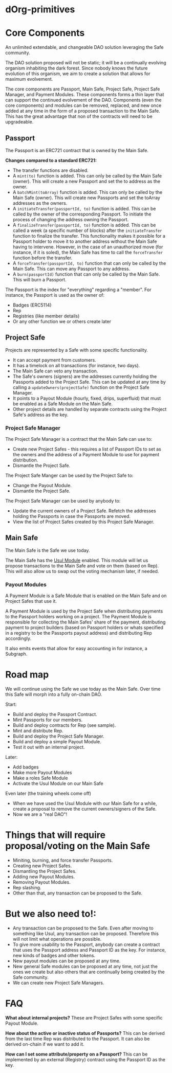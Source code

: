# dOrg-primitives

# Core Components

An unlimited extendable, and changeable DAO solution leveraging the Safe community.

The DAO solution proposed will not be static; it will be a continually evolving organism inhabiting the dark forest. Since nobody knows the future evolution of this organism, we aim to create a solution that allows for maximum evolvement.

The core components are Passport, Main Safe, Project Safe, Project Safe Manager, and Payment Modules. These components forms a thin layer that can support the continued evolvement of the DAO. Components (even the core components) and modules can be removed, replaced, and new once added at any time in the form of a proposed transaction to the Main Safe. This has the great advantage that non of the contracts will need to be upgradeable.

## Passport

The Passport is an ERC721 contract that is owned by the Main Safe.

**Changes compared to a standard ERC721:**

- The transfer functions are disabled.
- A `mint(to)` function is added. This can only be called by the Main Safe (owner). This will create a new Passport and set the to address as the owner.
- A `batchMint(toArray)` function is added. This can only be called by the Main Safe (owner). This will create new Passports and set the toArray addresses as the owners.
- A `initiateTransfer(passportId, to)` function is added. This can be called by the owner of the corresponding Passport. To initiate the process of changing the address owning the Passport.
- A `finalizeTransfer(passportId, to)` function is added. This can be called a week (a specific number of blocks) after the `initiateTransfer` function to finalize the transfer. This functionality makes it possible for a Passport holder to move it to another address without the Main Safe having to intervene. However, in the case of an unauthorized move (for instance, if it is soled), the Main Safe has time to call the `forceTransfer` function before the transfer.
- A `forceTransfer(passportId, to)` function that can only be called by the Main Safe. This can move any Passport to any address.
- A `burn(passportId)` function that can only be called by the Main Safe. This will burn a Passport.

The Passport is the index for "everything" regarding a "member". For instance, the Passport is used as the owner of:

- Badges (ERC5114)
- Rep
- Registries (like member details)
- Or any other function we or others create later

## Project Safe

Projects are represented by a Safe with some specific functionality.

- It can accept payment from customers.
- It has a timelock on all transactions (for instance, two days).
- The Main Safe can veto any transaction.
- The Safe's owners (signers) are the addresses currently holding the Passports added to the Project Safe. This can be updated at any time by calling a `updateOwners(projectSafe)` function on the Project Safe Manager.
- It points to a Payout Module (hourly, fixed, drips, superfluid) that must be enabled as a Safe Module on the Main Safe.
- Other project details are handled by separate contracts using the Project Safe's address as the key.

### Project Safe Manager

The Project Safe Manager is a contract that the Main Safe can use to:

- Create new Project Safes - this requires a list of Passport IDs to set as the owners and the address of a Payment Module to use for payment distribution.
- Dismantle the Project Safe.

The Project Safe Manger can be used by the Project Safe to:

- Change the Payout Module.
- Dismantle the Project Safe.

The Project Safe Manager can be used by anybody to:

- Update the current owners of a Project Safe. Refetch the addresses holding the Passports in case the Passports are moved.
- View the list of Project Safes created by this Project Safe Manager.

## Main Safe

The Main Safe is the Safe we use today.

The Main Safe has the [Usul Module](https://github.com/SekerDAO/Usul) enabled. This module will let us propose transactions to the Main Safe and vote on them (based on Rep). This will also allow us to swap out the voting mechanism later, if needed.

### Payout Modules

A Payment Module is a Safe Module that is enabled on the Main Safe and on Project Safes that use it.

A Payment Module is used by the Project Safe when distributing payments to the Passport holders working on a project. The Payment Module is responsible for collecting the Main Safes' share of the payment, distributing payment to project builders (based on Passport holders or whats specified in a registry to be the Passports payout address) and distributing Rep accordingly.

It also emits events that allow for easy accounting in for instance, a Subgraph.

# Road map

We will continue using the Safe we use today as the Main Safe. Over time this Safe will morph into a fully on-chain DAO.

Start:

- Build and deploy the Passport Contract.
- Mint Passports for our members.
- Build and deploy contracts for Rep (see sample).
- Mint and distribute Rep.
- Build and deploy the Project Safe Manager.
- Build and deploy a simple Payout Module.
- Test it out with an internal project.

Later:

- Add badges
- Make more Payout Modules
- Make a roles Safe Module
- Activate the Usul Module on our Main Safe

Even later (the training wheels come off)

- When we have used the Usul Module with our Main Safe for a while, create a proposal to remove the current owners/signers of the Safe.
- Now we are a "real DAO"!

# Things that will require proposal/voting on the Main Safe

- Miniting, burning, and force transfer Passports.
- Creating new Project Safes.
- Dismantling the Project Safes.
- Adding new Payout Modules.
- Removing Payout Modules.
- Rep slashing.
- Other than that, any transaction can be proposed to the Safe.

# But we also need to!:

- Any transaction can be proposed to the Safe. Even after moving to something like Usul, any transaction can be proposed. Therefore this will not limit what operations are possible.
- To give more usability to the Passport, anybody can create a contract that uses the Passport address and Passport ID as the key. For instance, new kinds of badges and other tokens.
- New payout modules can be proposed at any time.
- New general Safe modules can be proposed at any time, not just the ones we create but also others that are continually being created by the Safe community.
- We can create new Project Safe Managers.

# FAQ

**What about internal projects?**
These are Project Safes with some specific Payout Module.

**How about the active or inactive status of Passports?**
This can be derived from the last time Rep was distributed to the Passport. It can also be derived on-chain if we want to add it.

**How can I set some attribute/property on a Passport?**
This can be implemented by an external (Registry) contract using the Passport ID as the key.
